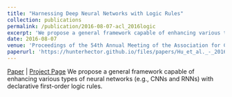 ```yaml
---
title: "Harnessing Deep Neural Networks with Logic Rules"
collection: publications
permalink: /publication/2016-08-07-acl_2016logic
excerpt: 'We propose a general framework capable of enhancing various types of neural networks (e.g., CNNs and RNNs) with declarative first-order logic rules.'
date: 2016-08-07
venue: 'Proceedings of the 54th Annual Meeting of the Association for Computational Linguistics'
paperurl: 'https://hunterhector.github.io/files/papers/Hu_et_al._-_2016_-_ACL_16_Proceedings_of_the_54th_Annual_Meeting_of_the_Association_for_Computational_Linguistics.pdf'
---
```

[Paper](https://hunterhector.github.io/files/papers/Hu_et_al._-_2016_-_ACL_16_Proceedings_of_the_54th_Annual_Meeting_of_the_Association_for_Computational_Linguistics.pdf) \| [Project Page](https://github.com/ZhitingHu/logicnn) We propose a general framework capable of enhancing various types of neural networks (e.g., CNNs and RNNs) with declarative first-order logic rules.
